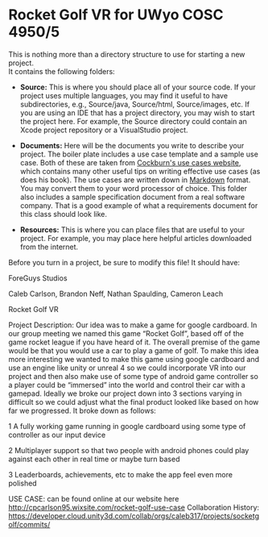 Rocket Golf VR for UWyo COSC 4950/5
=========================================

This is nothing more than a directory structure to use for starting a new project.  
It contains the following folders:

* **Source:** This is where you should place all of your source code.  If your project
  uses multiple languages, you may find it useful to have subdirectories, e.g.,
  Source/java, Source/html, Source/images, etc.  If you are using an IDE that has
  a project directory, you may wish to start the project here.  For example, the
  Source directory could contain an Xcode project repository or a VisualStudio
  project.

* **Documents:** Here will be the documents you write to describe your project.  The
  boiler plate includes a use case template and a sample use case.  Both of these
  are taken from [Cockburn's use cases website][1], which contains many other useful tips
  on writing effective use cases (as does his book).  The use cases are written
  down in [Markdown][2] format.  You may convert them to your word processor of
  choice.  This folder also includes a sample specification document from a real
  software company.  That is a good example of what a requirements document for this
  class should look like.

* **Resources:** This is where you can place files that are useful to your project.
  For example, you may place here helpful articles downloaded from the internet.

Before you turn in a project, be sure to modify this file!  It should have:

ForeGuys Studios

Caleb Carlson,
Brandon Neff,
Nathan Spaulding,
Cameron Leach

Rocket Golf VR

Project Description:
Our idea was to make a game for google cardboard. In our group meeting we named this game “Rocket Golf”, based off of the game rocket league if you have heard of it. The overall premise of the game would be that you would use a car to play a game of golf. To make this idea more interesting we wanted to make this game using google cardboard and use an engine like unity or unreal 4 so we could incorporate VR into our project and then also make use of some type of android game controller so a player could be “immersed” into the world and control their car with a gamepad. Ideally we broke our project down into 3 sections varying in difficult so we could adjust what the final product looked like based on how far we progressed. It broke down as follows:

1 A fully working game running in google cardboard using some type of controller as our input device

2 Multiplayer support so that two people with android phones could play against each other in real time or maybe turn based

3 Leaderboards, achievements, etc to make the app feel even more polished

USE CASE: can be found online at our website here http://cpcarlson95.wixsite.com/rocket-golf-use-case
Collaboration History: https://developer.cloud.unity3d.com/collab/orgs/caleb317/projects/socketgolf/commits/


[1]: http://alistair.cockburn.us/Basic+use+case+template "Alistair Cockburn on Use Cases"
[2]: http://daringfireball.net/projects/markdown/ "Markdown Documentation"
